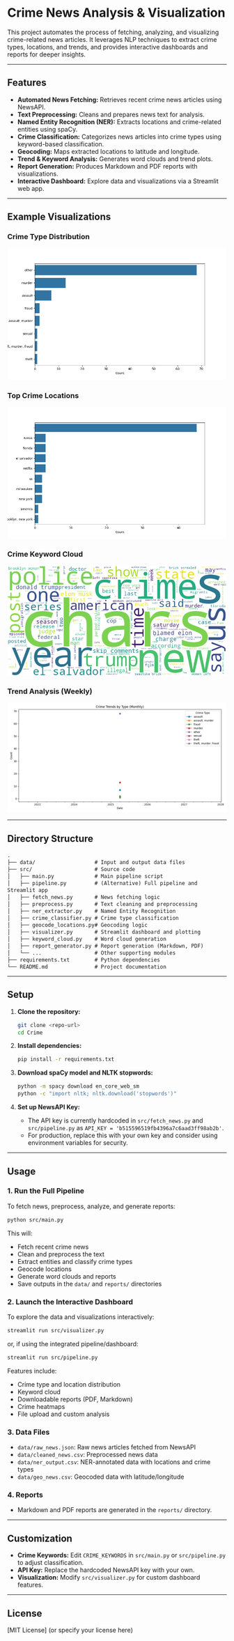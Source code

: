 # Crime News Analysis & Visualization

This project automates the process of fetching, analyzing, and visualizing crime-related news articles. It leverages NLP techniques to extract crime types, locations, and trends, and provides interactive dashboards and reports for deeper insights.

---

## Features

- **Automated News Fetching:** Retrieves recent crime news articles using NewsAPI.
- **Text Preprocessing:** Cleans and prepares news text for analysis.
- **Named Entity Recognition (NER):** Extracts locations and crime-related entities using spaCy.
- **Crime Classification:** Categorizes news articles into crime types using keyword-based classification.
- **Geocoding:** Maps extracted locations to latitude and longitude.
- **Trend & Keyword Analysis:** Generates word clouds and trend plots.
- **Report Generation:** Produces Markdown and PDF reports with visualizations.
- **Interactive Dashboard:** Explore data and visualizations via a Streamlit web app.

---

## Example Visualizations

### Crime Type Distribution
![Crime Type Distribution](src/data/crime_type_distribution.png)

### Top Crime Locations
![Top Crime Locations](src/data/top_crime_locations.png)

### Crime Keyword Cloud
![Crime Keyword Cloud](src/crime_keyword_cloud.png)

### Trend Analysis (Weekly)
![Trend Analysis Weekly](src/data/trend_analysis_monthly.png)

---

## Directory Structure

```
.
├── data/                   # Input and output data files
├── src/                    # Source code
│   ├── main.py             # Main pipeline script
│   ├── pipeline.py         # (Alternative) Full pipeline and Streamlit app
│   ├── fetch_news.py       # News fetching logic
│   ├── preprocess.py       # Text cleaning and preprocessing
│   ├── ner_extractor.py    # Named Entity Recognition
│   ├── crime_classifier.py # Crime type classification
│   ├── geocode_locations.py# Geocoding logic
│   ├── visualizer.py       # Streamlit dashboard and plotting
│   ├── keyword_cloud.py    # Word cloud generation
│   ├── report_generator.py # Report generation (Markdown, PDF)
│   └── ...                 # Other supporting modules
├── requirements.txt        # Python dependencies
└── README.md               # Project documentation
```

---

## Setup

1. **Clone the repository:**
   ```bash
   git clone <repo-url>
   cd Crime
   ```

2. **Install dependencies:**
   ```bash
   pip install -r requirements.txt
   ```

3. **Download spaCy model and NLTK stopwords:**
   ```bash
   python -m spacy download en_core_web_sm
   python -c "import nltk; nltk.download('stopwords')"
   ```

4. **Set up NewsAPI Key:**
   - The API key is currently hardcoded in `src/fetch_news.py` and `src/pipeline.py` as `API_KEY = 'b515596519fb4396a7c6aad3ff98ab2b'`.
   - For production, replace this with your own key and consider using environment variables for security.

---

## Usage

### 1. Run the Full Pipeline

To fetch news, preprocess, analyze, and generate reports:

```bash
python src/main.py
```

This will:
- Fetch recent crime news
- Clean and preprocess the text
- Extract entities and classify crime types
- Geocode locations
- Generate word clouds and reports
- Save outputs in the `data/` and `reports/` directories

### 2. Launch the Interactive Dashboard

To explore the data and visualizations interactively:

```bash
streamlit run src/visualizer.py
```

or, if using the integrated pipeline/dashboard:

```bash
streamlit run src/pipeline.py
```

Features include:
- Crime type and location distribution
- Keyword cloud
- Downloadable reports (PDF, Markdown)
- Crime heatmaps
- File upload and custom analysis

### 3. Data Files

- `data/raw_news.json`: Raw news articles fetched from NewsAPI
- `data/cleaned_news.csv`: Preprocessed news data
- `data/ner_output.csv`: NER-annotated data with locations and crime types
- `data/geo_news.csv`: Geocoded data with latitude/longitude

### 4. Reports

- Markdown and PDF reports are generated in the `reports/` directory.

---

## Customization

- **Crime Keywords:** Edit `CRIME_KEYWORDS` in `src/main.py` or `src/pipeline.py` to adjust classification.
- **API Key:** Replace the hardcoded NewsAPI key with your own.
- **Visualization:** Modify `src/visualizer.py` for custom dashboard features.

---

## License

[MIT License] (or specify your license here)
